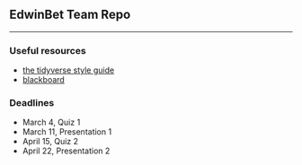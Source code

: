 ## EdwinBet Team Repo 
-------------------------------------------

### Useful resources
- [the tidyverse style guide](https://style.tidyverse.org/)
- [blackboard](https://blackboard.gwu.edu/webapps/blackboard/execute/announcement?method=search&context=course_entry&course_id=_329835_1&handle=announcements_entry&mode=view)

### Deadlines 
- March 4, Quiz 1 
- March 11, Presentation 1
- April 15, Quiz 2
- April 22, Presentation 2 

